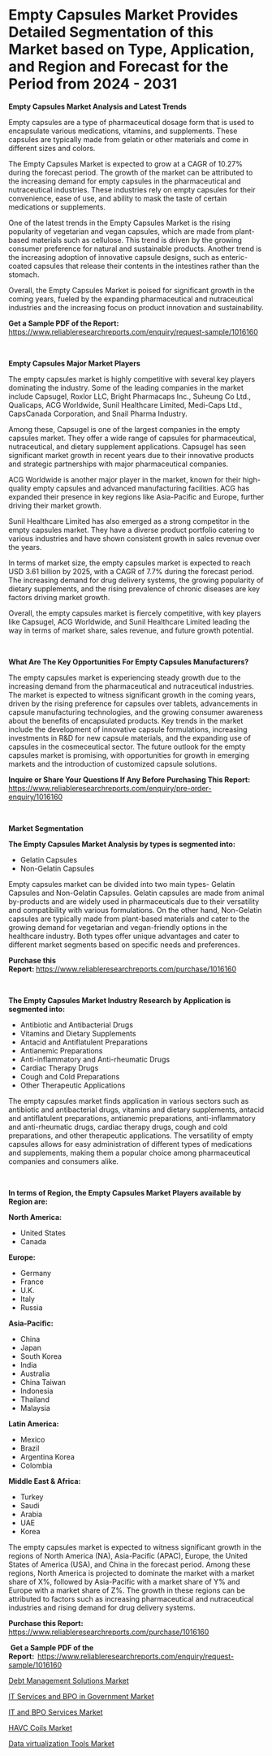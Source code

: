 <p><h1>Empty Capsules Market Provides Detailed Segmentation of this Market based on Type, Application, and Region and Forecast for the Period from 2024 - 2031</h1></p><p><strong>Empty Capsules Market Analysis and Latest Trends</strong></p>
<p><p>Empty capsules are a type of pharmaceutical dosage form that is used to encapsulate various medications, vitamins, and supplements. These capsules are typically made from gelatin or other materials and come in different sizes and colors.</p><p>The Empty Capsules Market is expected to grow at a CAGR of 10.27% during the forecast period. The growth of the market can be attributed to the increasing demand for empty capsules in the pharmaceutical and nutraceutical industries. These industries rely on empty capsules for their convenience, ease of use, and ability to mask the taste of certain medications or supplements.</p><p>One of the latest trends in the Empty Capsules Market is the rising popularity of vegetarian and vegan capsules, which are made from plant-based materials such as cellulose. This trend is driven by the growing consumer preference for natural and sustainable products. Another trend is the increasing adoption of innovative capsule designs, such as enteric-coated capsules that release their contents in the intestines rather than the stomach.</p><p>Overall, the Empty Capsules Market is poised for significant growth in the coming years, fueled by the expanding pharmaceutical and nutraceutical industries and the increasing focus on product innovation and sustainability.</p></p>
<p><strong>Get a Sample PDF of the Report:&nbsp;</strong> <a href="https://www.reliableresearchreports.com/enquiry/request-sample/1016160">https://www.reliableresearchreports.com/enquiry/request-sample/1016160</a></p>
<p>&nbsp;</p>
<p><strong>Empty Capsules Major Market Players</strong></p>
<p><p>The empty capsules market is highly competitive with several key players dominating the industry. Some of the leading companies in the market include Capsugel, Roxlor LLC, Bright Pharmacaps Inc., Suheung Co Ltd., Qualicaps, ACG Worldwide, Sunil Healthcare Limited, Medi-Caps Ltd., CapsCanada Corporation, and Snail Pharma Industry.</p><p>Among these, Capsugel is one of the largest companies in the empty capsules market. They offer a wide range of capsules for pharmaceutical, nutraceutical, and dietary supplement applications. Capsugel has seen significant market growth in recent years due to their innovative products and strategic partnerships with major pharmaceutical companies.</p><p>ACG Worldwide is another major player in the market, known for their high-quality empty capsules and advanced manufacturing facilities. ACG has expanded their presence in key regions like Asia-Pacific and Europe, further driving their market growth.</p><p>Sunil Healthcare Limited has also emerged as a strong competitor in the empty capsules market. They have a diverse product portfolio catering to various industries and have shown consistent growth in sales revenue over the years.</p><p>In terms of market size, the empty capsules market is expected to reach USD 3.61 billion by 2025, with a CAGR of 7.7% during the forecast period. The increasing demand for drug delivery systems, the growing popularity of dietary supplements, and the rising prevalence of chronic diseases are key factors driving market growth.</p><p>Overall, the empty capsules market is fiercely competitive, with key players like Capsugel, ACG Worldwide, and Sunil Healthcare Limited leading the way in terms of market share, sales revenue, and future growth potential.</p></p>
<p>&nbsp;</p>
<p><strong>What Are The Key Opportunities For Empty Capsules Manufacturers?</strong></p>
<p><p>The empty capsules market is experiencing steady growth due to the increasing demand from the pharmaceutical and nutraceutical industries. The market is expected to witness significant growth in the coming years, driven by the rising preference for capsules over tablets, advancements in capsule manufacturing technologies, and the growing consumer awareness about the benefits of encapsulated products. Key trends in the market include the development of innovative capsule formulations, increasing investments in R&D for new capsule materials, and the expanding use of capsules in the cosmeceutical sector. The future outlook for the empty capsules market is promising, with opportunities for growth in emerging markets and the introduction of customized capsule solutions.</p></p>
<p><strong>Inquire or Share Your Questions If Any Before Purchasing This Report:</strong> <a href="https://www.reliableresearchreports.com/enquiry/pre-order-enquiry/1016160">https://www.reliableresearchreports.com/enquiry/pre-order-enquiry/1016160</a></p>
<p>&nbsp;</p>
<p><strong>Market Segmentation</strong></p>
<p><strong>The Empty Capsules Market Analysis by types is segmented into:</strong></p>
<p><ul><li>Gelatin Capsules</li><li>Non-Gelatin Capsules</li></ul></p>
<p><p>Empty capsules market can be divided into two main types- Gelatin Capsules and Non-Gelatin Capsules. Gelatin capsules are made from animal by-products and are widely used in pharmaceuticals due to their versatility and compatibility with various formulations. On the other hand, Non-Gelatin capsules are typically made from plant-based materials and cater to the growing demand for vegetarian and vegan-friendly options in the healthcare industry. Both types offer unique advantages and cater to different market segments based on specific needs and preferences.</p></p>
<p><strong>Purchase this Report:&nbsp;</strong><a href="https://www.reliableresearchreports.com/purchase/1016160">https://www.reliableresearchreports.com/purchase/1016160</a></p>
<p>&nbsp;</p>
<p><strong>The Empty Capsules Market Industry Research by Application is segmented into:</strong></p>
<p><ul><li>Antibiotic and Antibacterial Drugs</li><li>Vitamins and Dietary Supplements</li><li>Antacid and Antiflatulent Preparations</li><li>Antianemic Preparations</li><li>Anti-inflammatory and Anti-rheumatic Drugs</li><li>Cardiac Therapy Drugs</li><li>Cough and Cold Preparations</li><li>Other Therapeutic Applications</li></ul></p>
<p><p>The empty capsules market finds application in various sectors such as antibiotic and antibacterial drugs, vitamins and dietary supplements, antacid and antiflatulent preparations, antianemic preparations, anti-inflammatory and anti-rheumatic drugs, cardiac therapy drugs, cough and cold preparations, and other therapeutic applications. The versatility of empty capsules allows for easy administration of different types of medications and supplements, making them a popular choice among pharmaceutical companies and consumers alike.</p></p>
<p>&nbsp;</p>
<p><strong>In terms of Region, the Empty Capsules Market Players available by Region are:</strong></p>
<p>
    <p> <strong> North America: </strong>
        <ul>
            <li>United States</li>
            <li>Canada</li>
        </ul>
        </p> 
    <p> <strong> Europe: </strong>
        <ul>
            <li>Germany</li>
            <li>France</li>
            <li>U.K.</li>
            <li>Italy</li>
            <li>Russia</li>
        </ul>
        </p> 
    <p> <strong> Asia-Pacific: </strong>
        <ul>
            <li>China</li>
            <li>Japan</li>
            <li>South Korea</li>
            <li>India</li>
            <li>Australia</li>
            <li>China Taiwan</li>
            <li>Indonesia</li>
            <li>Thailand</li>
            <li>Malaysia</li>
        </ul>
        </p> 
    <p> <strong> Latin America: </strong>
        <ul>
            <li>Mexico</li>
            <li>Brazil</li>
            <li>Argentina Korea</li>
            <li>Colombia</li>
        </ul>
        </p> 
    <p> <strong> Middle East & Africa: </strong>
        <ul>
            <li>Turkey</li>
            <li>Saudi</li>
            <li>Arabia</li>
            <li>UAE</li>
            <li>Korea</li>
        </ul>
    </p>
    </p>
<p><p>The empty capsules market is expected to witness significant growth in the regions of North America (NA), Asia-Pacific (APAC), Europe, the United States of America (USA), and China in the forecast period. Among these regions, North America is projected to dominate the market with a market share of X%, followed by Asia-Pacific with a market share of Y% and Europe with a market share of Z%. The growth in these regions can be attributed to factors such as increasing pharmaceutical and nutraceutical industries and rising demand for drug delivery systems.</p></p>
<p><strong>Purchase this Report: </strong><a href="https://www.reliableresearchreports.com/purchase/1016160">https://www.reliableresearchreports.com/purchase/1016160</a></p>
<p>&nbsp;<strong>Get a Sample PDF of the Report:&nbsp;&nbsp;</strong><a href="https://www.reliableresearchreports.com/enquiry/request-sample/1016160">https://www.reliableresearchreports.com/enquiry/request-sample/1016160</a></p>
<p><strong></strong></p>
<p><p><a href="https://github.com/WillieWoodard/Market-Research-Report-List-3/blob/main/debt-management-solutions-market.md">Debt Management Solutions Market</a></p><p><a href="https://github.com/Sarissaschmalingtr6fz2739/Market-Research-Report-List-1/blob/main/it-services-and-bpo-in-government-market.md">IT Services and BPO in Government Market</a></p><p><a href="https://github.com/jodemen/Market-Research-Report-List-1/blob/main/it-and-bpo-services-market.md">IT and BPO Services Market</a></p><p><a href="https://github.com/marloy8/Market-Research-Report-List-3/blob/main/havc-coils-market.md">HAVC Coils Market</a></p><p><a href="https://github.com/jj19131/Market-Research-Report-List-1/blob/main/data-virtualization-tools-market.md">Data virtualization Tools Market</a></p></p>